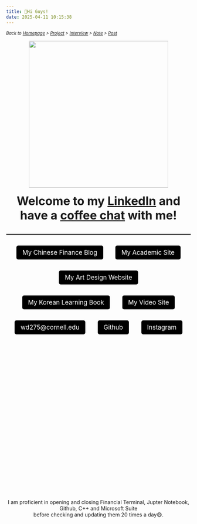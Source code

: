 ```yaml
---
title: 👋Hi Guys!
date: 2025-04-11 10:15:38
---
```


<style>
.button-container {
  text-align: center;
}

.button {
  background-color: black;
  border: 1px solid transparent;
  text-align: center;
  border-radius: 5px;
  padding: 8px 15px;
  display: inline-block;
  font-size: 17px;
  color: white !important;
  text-decoration: none;
  margin: 15px;
}

.button:hover {
  background-color: rgba(0, 100, 200, 0.8);
  color: white;
}

.bubble {
  background-color: black;
  border: 1px solid transparent;
  text-align: center;
  border-radius: 50%;
  padding: 15px; /* 适当增加padding以确保内容居中 */
  display: inline-block;
  font-size: 17px;
  color: white !important;
  text-decoration: none;
  margin: 15px;
  width: 170px; /* 确保宽度和高度相等 */
  height: 60px; /* 确保宽度和高度相等 */
  line-height: 30px; /* 确保文字在圆形中居中 */
}

.bubble:hover {
  background-color: rgba(0, 100, 200, 0.8);
  color: white;
}

.shake-image:hover {
  animation: shake 2s; /* 增加动画持续时间 */
  animation-iteration-count: infinite;
}

.highlight-on-hover:hover {
  color: red; /* 鼠标悬浮时变为红色 */
}

@keyframes shake {
  0% { transform: translate(2px, 2px) rotate(0deg); }
  10% { transform: translate(-2px, -4px) rotate(-2deg); }
  20% { transform: translate(-4px, 0px) rotate(2deg); }
  30% { transform: translate(4px, 4px) rotate(0deg); }
  40% { transform: translate(2px, -2px) rotate(2deg); }
  50% { transform: translate(-2px, 4px) rotate(-2deg); }
  60% { transform: translate(-4px, 2px) rotate(0deg); }
  70% { transform: translate(4px, 2px) rotate(-2deg); }
  80% { transform: translate(-2px, -2px) rotate(2deg); }
  90% { transform: translate(2px, 4px) rotate(0deg); }
  100% { transform: translate(2px, -4px) rotate(-2deg); }
}
</style>

*<small> Back to [Homepage](/index.html) > [Project](/tags/Project/index.html) > [Interview](/tags/Interview/index.html) > [Note](/tags/Note/index.html) > [Post](/About/index.html)</small>*

<div align="center">
  <img src="https://s2.loli.net/2024/06/29/UYbwhLBKqmGaR9D.png" width="380" height="400" class="shake-image"/>  

  <br>
  <br>
  <font size="6">
    <strong> 
        Welcome to my <a href="https://www.linkedin.com/in/evelyyyn-du/">LinkedIn</a> and have a <a href="mailto:wd275@cornell.edu">coffee chat</a> with me!
    </strong>
  </font>

  <br>
  <br>

<hr style="border: 1px solid gray;">

<div class="button-container">
  <a href="https://evelyn-chinese-post-site.vercel.app/" class="button">My Chinese Finance Blog</a>
  <a href=" http://evelynacademy.vercel.app/" class="button">My Academic Site</a>
  <a href="https://jekyll-typing-artist.vercel.app/" class="button">My Art Design Website</a>
  <a href="https://korean-book.netlify.app" class="button">My Korean Learning Book</a>
  <a href="https://www.youtube.com/@viiiiiiiickky" class="button">My Video Site</a><br/>
  <a href="mailto:wd275@cornell.edu" class="button">wd275@cornell.edu</a>
  <a href="https://github.com/Viiiikedy" class="button">Github</a>
  <a href="https://www.instagram.com/evelynnnnn.du?igsh=MWNpczJ3MmtlOGhnaA%3D%3D&utm_source=qr" class="button">Instagram</a>


<br>
<br>

<!-- Map container -->
<div id="map" style="height: 400px; width: 100%;"></div>

<!-- Leaflet CSS -->
<link rel="stylesheet" href="https://unpkg.com/leaflet@1.7.1/dist/leaflet.css" />

<!-- Leaflet JS -->
<script src="https://unpkg.com/leaflet@1.7.1/dist/leaflet.js"></script>

<!-- Initialize the map -->
<script>
  // Initialize the map and set its view to New York, USA
  var map = L.map('map').setView([40.7128, -74.0060], 13);

  // Add the OpenStreetMap tiles
  L.tileLayer('https://{s}.tile.openstreetmap.org/{z}/{x}/{y}.png', {
    maxZoom: 19,
    attribution: '&copy; <a href="https://www.openstreetmap.org/copyright">OpenStreetMap</a> contributors'
  }).addTo(map);

  // Add a marker at the center of New York
  var marker = L.marker([40.7128, -74.0060]).addTo(map);

  // Add a popup to the marker
  marker.bindPopup("<b>New York, USA</b>").openPopup();
</script>

</div>

<br/>
I am proficient in opening and closing Financial Terminal, Jupter Notebook, Github, C++ and Microsoft Suite <br/>
before checking and updating them 20 times a day😄.


<div style="text-align: left;">

